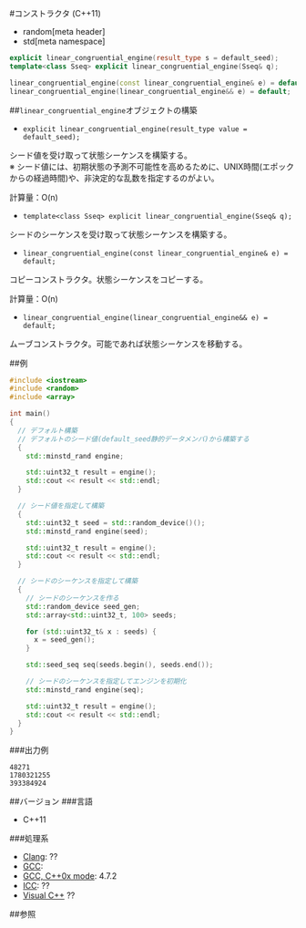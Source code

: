 #コンストラクタ (C++11)
* random[meta header]
* std[meta namespace]

```cpp
explicit linear_congruential_engine(result_type s = default_seed);
template<class Sseq> explicit linear_congruential_engine(Sseq& q);

linear_congruential_engine(const linear_congruential_engine& e) = default;
linear_congruential_engine(linear_congruential_engine&& e) = default;
```

##`linear_congruential_engine`オブジェクトの構築
- `explicit linear_congruential_engine(result_type value = default_seed);`

シード値を受け取って状態シーケンスを構築する。  
※ シード値には、初期状態の予測不可能性を高めるために、UNIX時間(エポックからの経過時間)や、非決定的な乱数を指定するのがよい。  
  
計算量：O(n)


- `template<class Sseq> explicit linear_congruential_engine(Sseq& q);`

シードのシーケンスを受け取って状態シーケンスを構築する。


- `linear_congruential_engine(const linear_congruential_engine& e) = default;`

コピーコンストラクタ。状態シーケンスをコピーする。

計算量：O(n)

- `linear_congruential_engine(linear_congruential_engine&& e) = default;`

ムーブコンストラクタ。可能であれば状態シーケンスを移動する。  


##例
```cpp
#include <iostream>
#include <random>
#include <array>

int main()
{
  // デフォルト構築
  // デフォルトのシード値(default_seed静的データメンバ)から構築する
  {
    std::minstd_rand engine;

    std::uint32_t result = engine();
    std::cout << result << std::endl;
  }

  // シード値を指定して構築
  {
    std::uint32_t seed = std::random_device()();
    std::minstd_rand engine(seed);

    std::uint32_t result = engine();
    std::cout << result << std::endl;
  }

  // シードのシーケンスを指定して構築
  {
    // シードのシーケンスを作る
    std::random_device seed_gen;
    std::array<std::uint32_t, 100> seeds;

    for (std::uint32_t& x : seeds) {
      x = seed_gen();
    }

    std::seed_seq seq(seeds.begin(), seeds.end());

    // シードのシーケンスを指定してエンジンを初期化
    std::minstd_rand engine(seq);

    std::uint32_t result = engine();
    std::cout << result << std::endl;
  }
}
```


###出力例
```
48271
1780321255
393384924
```

##バージョン
###言語
- C++11

###処理系
- [Clang](/implementation.md#clang): ??
- [GCC](/implementation.md#gcc): 
- [GCC, C++0x mode](/implementation.md#gcc): 4.7.2
- [ICC](/implementation.md#icc): ??
- [Visual C++](/implementation.md#visual_cpp) ??


##参照


